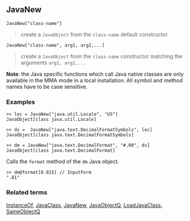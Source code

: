 ## JavaNew

```
JavaNew["class-name"]
```

> create a `JavaObject` from the `class-name` default constructor.

```
JavaNew["class-name", arg1, arg2,...]
```

> create a `JavaObject` from the `class-name` constructor matching the arguments `arg1, arg2,...`

**Note**: the Java specific functions which call Java native classes are only available in the MMA mode in a local installation. All symbol and method names have to be case sensitive.

### Examples

```
>> loc = JavaNew["java.util.Locale", "US"] 
JavaObject[class java.util.Locale]

>> ds =  JavaNew["java.text.DecimalFormatSymbols", loc]
JavaObject[class java.text.DecimalFormatSymbols]

>> dm = JavaNew["java.text.DecimalFormat", "#.00", ds]
JavaObject[class java.text.DecimalFormat]
```

Calls the `format` method of the `dm` Java object.

```
>> dm@format[0.815] // InputForm
".81"
```

### Related terms 
[InstanceOf](InstanceOf.md), [JavaClass](JavaClass.md), [JavaNew](JavaNew.md), [JavaObjectQ](JavaObjectQ.md), [LoadJavaClass](LoadJavaClass.md), [SameObjectQ](SameObjectQ.md)